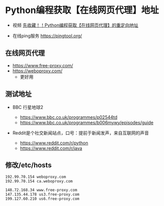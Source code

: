 # Python编程获取【在线网页代理】地址

- 视频 [先收藏！！Python编程获取【在线网页代理】的重定向地址](https://www.bilibili.com/video/av94486958/)

- 在线ping服务 https://pingtool.org/

## 在线网页代理
- https://www.free-proxy.com/
- https://weboproxy.com/
    - 更好用


## 测试地址
- BBC 行星地球2
    - https://www.bbc.co.uk/programmes/p02544td
    - https://www.bbc.co.uk/programmes/b006mywy/episodes/guide

- Reddit是个社交新闻站点，口号：提前于新闻发声，来自互联网的声音
    - https://www.reddit.com/r/python
    - https://www.reddit.com/r/java


## 修改/etc/hosts
```
192.99.70.154 weboproxy.com
192.99.70.154 ca.weboproxy.com

148.72.168.34 www.free-proxy.com
147.135.44.178 us3.free-proxy.com
199.127.60.210 us6.free-proxy.com
```